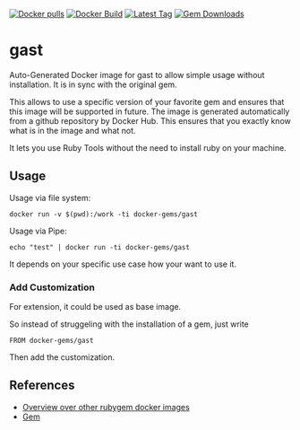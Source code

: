 [![Docker pulls](https://img.shields.io/docker/pulls/rubygem/gast.svg)](https://hub.docker.com/r/rubygem/gast/)
[![Docker Build](https://img.shields.io/docker/automated/rubygem/gast.svg)](https://hub.docker.com/r/rubygem/gast/)
[![Latest Tag](https://img.shields.io/github/tag/docker-rubygem/gast.svg)](https://hub.docker.com/r/rubygem/gast/)
[![Gem Downloads](https://img.shields.io/gem/dt/gast.svg)](https://rubygems.org/gems/gast/)
# gast

Auto-Generated Docker image for gast to allow simple usage without installation.
It is in sync with the original gem.

This allows to use a specific version of your favorite gem and ensures that this image will be supported in future.
The image is generated automatically from a github repository by Docker Hub.
This ensures that you exactly know what is in the image and what not.

It lets you use Ruby Tools without the need to install ruby on your machine.

## Usage

Usage via file system:

`docker run -v $(pwd):/work -ti docker-gems/gast`

Usage via Pipe:

`echo "test" | docker run -ti docker-gems/gast`

It depends on your specific use case how your want to use it.

### Add Customization

For extension, it could be used as base image.

So instead of struggeling with the installation of a gem, just write

`FROM docker-gems/gast`

Then add the customization.

## References

 - [Overview over other rubygem docker images](https://github.com/thinkbot/docker-rubygem)
 - [Gem](https://rubygems.org/gems/gast/)
